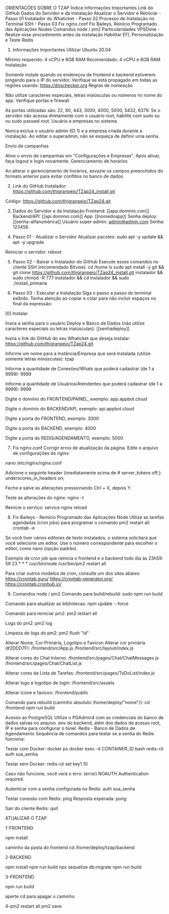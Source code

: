 ORIENTAÇÕES SOBRE O TZAP
Índice
Informações Importantes
Link do GitHub
Dados do Servidor e da Instalação
Atualizar o Servidor e Reiniciar - Passo 01
Instalador do Whaticket - Passo 02
Processo de Instalação no Terminal SSH - Passo 03
Fix nginx.conf
Fix Baileys, Reinício Programado das Aplicações Nodes
Comandos node / pm2
Particularidades VPSDime - Realize esse procedimento antes da instalação
Habilitar EFI, Personalização e Teste Redis
01. Informações Importantes
Utilizar Ubuntu 20.04

Mínimo requerido: 4 vCPU e 6GB RAM
Recomendado: 4 vCPU e 8GB RAM
Instalação

Somente instale quando os endereços de frontend e backend estiverem pingando para o IP do servidor.
Verifique se está propagado em todas as regiões usando: https://dnschecker.org
Regras de nomeação

Não utilize caracteres especiais, letras maiúsculas ou números no nome do app.
Verifique portas e firewall

As portas utilizadas são: 22, 80, 443, 3000, 4000, 5000, 5432, 6379.
Se o servidor não acessa diretamente com o usuário root, habilite com sudo su ou sudo passwd root.
Usuário e empresas no sistema

Nunca exclua o usuário admin (ID 1) e a empresa criada durante a instalação.
Ao editar o superadmin, não se esqueça de definir uma senha.

Envio de campanhas

Ative o envio de campanhas em "Configurações e Empresas". Após ativar, faça logout e login novamente.
Gerenciamento de horários

Ao alterar o gerenciamento de horários, esvazie os campos preenchidos do formato anterior para evitar conflitos no banco de dados.

02. Link do GitHub
Instalador:
https://github.com/thigranpeio/TZap24_install.git

Código:
https://github.com/thigranpeio/TZap24.git

03. Dados do Servidor e da Instalação
Frontend: [[app.dominio.com]]
Backend/API: [[api.dominio.com]]
App: [[nomedoapp]]
Senha deploy: [[senha-alfanumérica]]
Usuário super-admin: admin@admin.com
Senha: 123456

04. Passo 01 - Atualizar o Servidor
Atualizar pacotes:
sudo apt -y update && apt -y upgrade

Reiniciar o servidor:
reboot

05. Passo 02 - Baixar o Instalador do GitHub
Execute esses comandos no cliente SSH (recomendado Bitvise):
cd /home
ls
sudo apt install -y git && git clone https://github.com/thigranpeio/TZap24_install.git instalador && sudo chmod -R 777 instalador && cd instalador && sudo ./install_primaria

06. Passo 03 - Executar a Instalação
Siga o passo a passo do terminal exibido. Tenha atenção ao copiar e colar para não incluir espaços no final da expressão:

[0] Instalar

Insira a senha para o usuário Deploy e Banco de Dados (não utilize caracteres especiais ou letras maiúsculas):
[[senhadeploy]]

Insira o link do GitHub do seu Whaticket que deseja instalar:
https://github.com/thigranpeio/TZap24.git

Informe um nome para a Instância/Empresa que será instalada (utilize somente letras minúsculas):
tzap

Informe a quantidade de Conexões/Whats que poderá cadastrar (de 1 a 9999):
9999

Informe a quantidade de Usuários/Atendentes que poderá cadastrar (de 1 a 9999):
9999

Digite o domínio do FRONTEND/PAINEL, exemplo:
app.appbot.cloud

Digite o domínio do BACKEND/API, exemplo:
api.appbot.cloud

Digite a porta do FRONTEND, exemplo:
3000

Digite a porta do BACKEND, exemplo:
4000

Digite a porta do REDIS/AGENDAMENTO, exemplo:
5000

07. Fix nginx.conf
Corrigir erros de atualização da página.
Edite o arquivo de configurações do nginx:

nano /etc/nginx/nginx.conf

Adicione o seguinte header (imediatamente acima de # server_tokens off;):
underscores_in_headers on;

Feche e salve as alterações pressionando Ctrl + X, depois Y.

Teste as alterações do nginx:
nginx -t

Reinicie o serviço:
service nginx reload

08. Fix Baileys - Reinício Programado das Aplicações Node
Utilize as tarefas agendadas (cron jobs) para programar o comando pm2 restart all:
crontab -e

Se você tiver vários editores de texto instalados, o sistema solicitará que você selecione um editor. Use o número correspondente para escolher o editor, como nano (opção padrão).

Exemplo de cron job que reinicia o frontend e o backend todo dia às 23h59:
59 23 * * * /usr/bin/node /usr/bin/pm2 restart all

Para criar outros modelos de cron, consulte um dos sites abaixo:
https://crontab.guru/
https://crontab-generator.org/
https://crontab.cronhub.io/

09. Comandos node / pm2
Comando para build/rebuild:
sudo npm run build

Comando para atualizar as bibliotecas:
npm update --force

Comando para reiniciar pm2:
pm2 restart all

Logs do pm2:
pm2 log

Limpeza de logs do pm2:
pm2 flush "id"

Alterar Nome, Cor Primária, Logotipo e Favicon
Alterar cor primária (#2DDD7F):
/frontend/src/App.js
/frontend/src/layout/index.js

Alterar cores do Chat Interno:
/frontend/src/pages/Chat/ChatMessages.js
/frontend/src/pages/Chat/ChatList.js

Alterar cores da Lista de Tarefas:
/frontend/src/pages/ToDoList/index.js

Alterar logo e logotipo de login:
/frontend/src/assets

Alterar ícone e favicon:
/frontend/public

Comando para rebuild (caminho absoluto /home/deploy/"nome"/):
cd /frontend
npm run build

Acesso ao PostgreSQL
Utilize o PGAdmin4 com as credenciais do banco de dados salvas no arquivo .env do backend, além dos dados de acesso root, IP e senha para configurar o túnel.
Redis - Banco de Dados de Agendamento
Sequência de comandos para testar se a senha do Redis funciona:

Testar com Docker:
docker ps
docker exec -it CONTAINER_ID bash
redis-cli
auth sua_senha

Testar sem Docker:
redis-cli
set key1 10

Caso não funcione, você verá o erro:
(error) NOAUTH Authentication required.

Autenticar com a senha configurada no Redis:
auth sua_senha

Testar conexão com Redis:
ping
Resposta esperada: pong

Sair do cliente Redis:
quit

ATUALIZAR O TZAP

1-FRONTEND

npm install



caminho da pasta do frontend cd /home/deploy/tzap/backend

2-BACKEND

npm install
npm run build
npx sequelize db:migrate
npm run build

3-FRONTEND

npm run build


aperte cd para apagar o caminho

4-pm2 restart all
pm2 save

